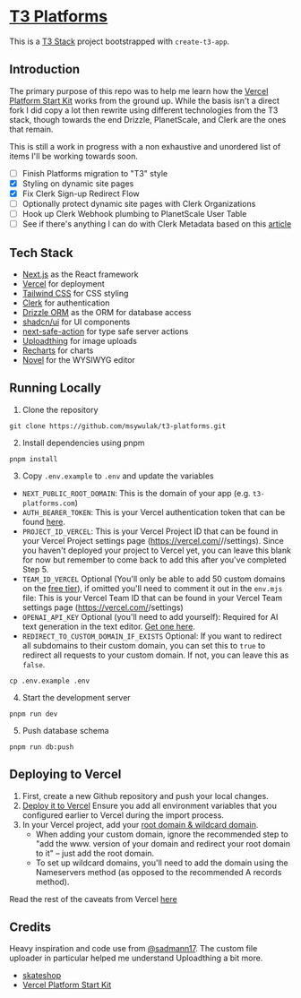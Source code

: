 # [T3 Platforms](https://t3-platforms.com)

This is a [T3 Stack](https://create.t3.gg/) project bootstrapped with `create-t3-app`.

## Introduction

The primary purpose of this repo was to help me learn how the [Vercel Platform Start Kit](https://github.com/vercel/platforms) works from the ground up. While the basis isn't a direct fork I did copy a lot then rewrite using different technologies from the T3 stack, though towards the end Drizzle, PlanetScale, and Clerk are the ones that remain.

This is still a work in progress with a non exhaustive and unordered list of items I'll be working towards soon.

- [ ] Finish Platforms migration to "T3" style
- [x] Styling on dynamic site pages
- [x] Fix Clerk Sign-up Redirect Flow
- [ ] Optionally protect dynamic site pages with Clerk Organizations
- [ ] Hook up Clerk Webhook plumbing to PlanetScale User Table
- [ ] See if there's anything I can do with Clerk Metadata based on this [article](https://clerk.com/blog/exploring-clerk-metadata-stripe-webhooks)

## Tech Stack

- [Next.js](https://nextjs.org/) as the React framework
- [Vercel](https://vercel.com) for deployment
- [Tailwind CSS](https://tailwindcss.com/) for CSS styling
- [Clerk](https://clerk.com/) for authentication
- [Drizzle ORM](https://orm.drizzle.team/) as the ORM for database access
- [shadcn/ui](https://ui.shadcn.com/) for UI components
- [next-safe-action](https://next-safe-action.dev/) for type safe server actions
- [Uploadthing](https://uploadthing.com/) for image uploads
- [Recharts](https://recharts.org/) for charts
- [Novel](https://novel.sh/) for the WYSIWYG editor

## Running Locally

1. Clone the repository

```
git clone https://github.com/msywulak/t3-platforms.git
```

2. Install dependencies using pnpm

```
pnpm install
```

3. Copy `.env.example` to `.env` and update the variables

- `NEXT_PUBLIC_ROOT_DOMAIN`: This is the domain of your app (e.g. `t3-platforms.com`)
- `AUTH_BEARER_TOKEN`: This is your Vercel authentication token that can be found [here](https://vercel.com/account/tokens).
- `PROJECT_ID_VERCEL`: This is your Vercel Project ID that can be found in your Vercel Project settings page (https://vercel.com/<org>/<project>/settings). Since you haven't deployed your project to Vercel yet, you can leave this blank for now but remember to come back to add this after you've completed Step 5.
- `TEAM_ID_VERCEL` Optional (You'll only be able to add 50 custom domains on the [free tier](https://vercel.com/pricing#:~:text=Domains%20per%20Project-,50,-Unlimited)), if omitted you'll need to comment it out in the `env.mjs` file: This is your Vercel Team ID that can be found in your Vercel Team settings page (https://vercel.com/<org>/settings)
- `OPENAI_API_KEY` Optional (you'll need to add yourself): Required for AI text generation in the text editor. [Get one here](https://platform.openai.com/account/api-keys).
- `REDIRECT_TO_CUSTOM_DOMAIN_IF_EXISTS` Optional: If you want to redirect all subdomains to their custom domain, you can set this to `true` to redirect all requests to your custom domain. If not, you can leave this as `false`.

```
cp .env.example .env
```

4. Start the development server

```
pnpm run dev
```

5. Push database schema

```
pnpm run db:push
```

## Deploying to Vercel

1. First, create a new Github repository and push your local changes.
2. [Deploy it to Vercel](https://vercel.com/docs/concepts/deployments/git#deploying-a-git-repository) Ensure you add all environment variables that you configured earlier to Vercel during the import process.
3. In your Vercel project, add your [root domain & wildcard domain](https://vercel.com/docs/concepts/projects/custom-domains#wildcard-domains).
   - When adding your custom domain, ignore the recommended step to "add the www. version of your domain and redirect your root domain to it" – just add the root domain.
   - To set up wildcard domains, you'll need to add the domain using the Nameservers method (as opposed to the recommended A records method).

Read the rest of the caveats from Vercel [here](https://vercel.com/guides/nextjs-multi-tenant-application)

## Credits

Heavy inspiration and code use from [@sadmann17](https://twitter.com/sadmann17). The custom file uploader in particular helped me understand Uploadthing a bit more.

- [skateshop](https://github.com/sadmann7/skateshop)
- [Vercel Platform Start Kit](https://github.com/vercel/platforms)
